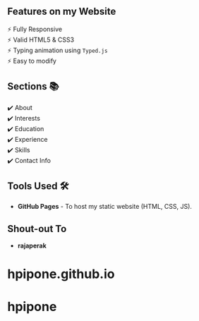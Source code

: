 ## Features on my Website
⚡️ Fully Responsive\
⚡️ Valid HTML5 & CSS3\
⚡️ Typing animation using `Typed.js`\
⚡️ Easy to modify

## Sections 📚
✔️ About\
✔️ Interests\
✔️ Education\
✔️ Experience\
✔️ Skills \
✔️ Contact Info



## Tools Used 🛠️
* <b>GitHub Pages</b> - To host my static website (HTML, CSS, JS).




## Shout-out To 
* <b>rajaperak</b>
# hpipone.github.io
# hpipone
